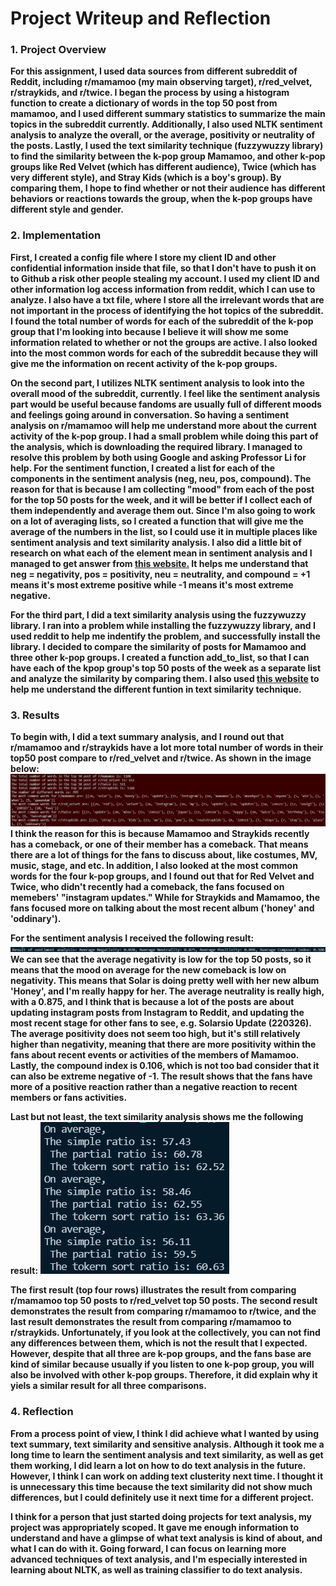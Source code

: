 # Project Writeup and Reflection

### 1. Project Overview
**For this assignment, I used data sources from different subreddit of Reddit, including r/mamamoo (my main observing target), r/red_velvet, r/straykids, and r/twice. I began the process by using a histogram function to create a dictionary of words in the top 50 post from mamamoo, and I used different summary statistics to summarize the main topics in the subreddit currently. Additionally, I also used NLTK sentiment analysis to analyze the overall, or the average, positivity or neutrality of the posts. Lastly, I used the text similarity technique (fuzzywuzzy library) to find the similarity between the k-pop group Mamamoo, and other k-pop groups like Red Velvet (which has different audience), Twice (which has very different style), and Stray Kids (which is a boy's group). By comparing them, I hope to find whether or not their audience has different behaviors or reactions towards the group, when the k-pop groups have different style and gender.**


### 2. Implementation
**First, I created a config file where I store my client ID and other confidential information inside that file, so that I don't have to push it on to Github a risk other people stealing my account. I used my client ID and other information log access information from reddit, which I can use to analyze. I also have a txt file, where I store all the irrelevant words that are not important in the process of identifying the hot topics of the subreddit. I found the total number of words for each of the subreddit of the k-pop group that I'm looking into because I believe it will show me some information related to whether or not the groups are active. I also looked into the most common words for each of the subreddit because they will give me the information on recent activity of the k-pop groups.**

**On the second part, I utilizes NLTK sentiment analysis to look into the overall mood of the subreddit, currently. I feel like the sentiment analysis part would be useful because fandoms are usually full of different moods and feelings going around in conversation. So having a sentiment analysis on r/mamamoo will help me understand more about the current activity of the k-pop group. I had a small problem while doing this part of the analysis, which is downloading the required library. I managed to resolve this problem by both using Google and asking Professor Li for help. For the sentiment function, I created a list for each of the components in the sentiment analysis (neg, neu, pos, compound). The reason for that is because I am collecting "mood" from each of the post for the top 50 posts for the week, and it will be better if I collect each of them independently and average them out. Since I'm also going to work on a lot of averaging lists, so I created a function that will give me the average of the numbers in the list, so I could use it in multiple places like sentiment analysis and text similarity analysis. I also did a little bit of research on what each of the element mean in sentiment analysis and I managed to get answer from [this website.](https://medium.com/analytics-vidhya/sentiment-analysis-with-nltk-textblob-and-flair-a321d1460867) It helps me understand that neg = negativity, pos = positivity, neu = neutrality, and compound = +1 means it's most extreme positive while -1 means it's most extreme negative.**

**For the third part, I did a text similarity analysis using the fuzzywuzzy library. I ran into a problem while installing the fuzzywuzzy library, and I used reddit to help me indentify the problem, and successfully install the library. I decided to compare the similarity of posts for Mamamoo and three other k-pop groups. I created a function add_to_list, so that I can have each of the kpop group's top 50 posts of the week as a separate list and analyze the similarity by comparing them. I also used [this website](https://pypi.org/project/fuzzywuzzy/) to help me understand the different funtion in text similarity technique.**


### 3. Results
**To begin with, I did a text summary analysis, and I round out that r/mamamoo and r/straykids have a lot more total number of words in their top50 post compare to r/red_velvet and r/twice. As shown in the image below:**
![Text Summary Result](images/text_summary_result.png)
**I think the reason for this is because Mamamoo and Straykids recently has a comeback, or one of their member has a comeback. That means there are a lot of things for the fans to discuss about, like costumes, MV, music, stage, and etc. In addition, I also looked at the most common words for the four k-pop groups, and I found out that for Red Velvet and Twice, who didn't recently had a comeback, the fans focused on memebers' "instagram updates." While for Straykids and Mamamoo, the fans focused more on talking about the most recent album ('honey' and 'oddinary').**

**For the sentiment analysis I received the following result:**
![Sentiment Analysis Result](images/sentiment_analysis.png)
**We can see that the average negativity is low for the top 50 posts, so it means that the mood on average for the new comeback is low on negativity. This means that Solar is doing pretty well with her new album 'Honey', and I'm really happy for her. The average neutrality is really high, with a 0.875, and I think that is because a lot of the posts are about updating instagram posts from Instagram to Reddit, and updating the most recent stage for other fans to see, e.g. Solarsio Update (220326). The average positivity does not seem too high, but it's still relatively higher than negativity, meaning that there are more positivity within the fans about recent events or activities of the members of Mamamoo. Lastly, the compound index is 0.106, which is not too bad consider that it can also be extreme negative of -1. The result shows that the fans have more of a positive reaction rather than a negative reaction to recent members or fans activities.**

**Last but not least, the text similarity analysis shows me the following result:**
![Text Similarity Result](images/text_similarity.png)

**The first result (top four rows) illustrates the result from comparing r/mamamoo top 50 posts to r/red_velvet top 50 posts. The second result demonstrates the result from comparing r/mamamoo to r/twice, and the last result demonstrates the result from comparing r/mamamoo to r/straykids. Unfortunately, if you look at the collectively, you can not find any differences between them, which is not the result that I expected. However, despite that all three are k-pop groups, and the fans base are kind of similar because usually if you listen to one k-pop group, you will also be involved with other k-pop groups. Therefore, it did explain why it yiels a similar result for all three comparisons.**


### 4. Reflection
**From a process point of view, I think I did achieve what I wanted by using text summary, text similarity and sensitive analysis. Although it took me a long time to learn the sentiment analysis and text similarity, as well as get them working, I did learn a lot on how to do text analysis in the future. However, I think I can work on adding text clusterity next time. I thought it is unnecessary this time because the text similarity did not show much differences, but I could definitely use it next time for a different project.**

**I think for a person that just started doing projects for text analysis, my project was appropriately scoped. It gave me enough information to understand and have a glimpse of what text analysis is kind of about, and what I can do with it. Going forward, I can focus on learning more advanced techniques of text analysis, and I'm especially interested in learning about NLTK, as well as training classifier to do text analysis.**